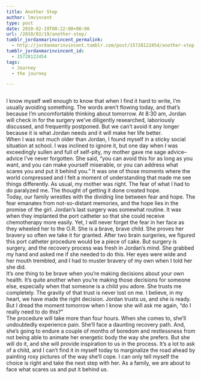 ```yaml
---
title: Another Step
author: lmvincent
type: post
date: 2010-02-19T00:22:00+00:00
url: /2010/02/19/another-step/
tumblr_jordanmarinvincent_permalink:
  - http://jordanmarinvincent.tumblr.com/post/15728122454/another-step
tumblr_jordanmarinvincent_id:
  - 15728122454
tags:
  - Journey
  - the journey

---
```

<a href="http://www.flickr.com/photos/larryvincent/4357627193/" title="photo sharing" target="_blank" rel="noopener"><img src="http://farm3.static.flickr.com/2755/4357627193_386d9969ca_m.jpg" alt="" /></a>

I know myself well enough to know that when I find it hard to write, I&rsquo;m usually avoiding something. The words aren&rsquo;t flowing today, and that&rsquo;s because I&rsquo;m uncomfortable thinking about tomorrow. At 8:30 am, Jordan will check in for the surgery we&rsquo;ve diligently researched, laboriously discussed, and frequently postponed. But we can&rsquo;t avoid it any longer because it is what Jordan needs and it will make her life better.  
When I was not much older than Jordan, I found myself in a sticky social situation at school. I was inclined to ignore it, but one day when I was exceedingly sullen and full of self-pity, my mother gave me sage advice&ndash;advice I&rsquo;ve never forgotten. She said, &ldquo;you can avoid this for as long as you want, and you can make yourself miserable, or you can address what scares you and put it behind you.&rdquo; It was one of those moments where the world compressed and I felt a moment of understanding that made me see things differently. As usual, my mother was right. The fear of what I had to do paralyzed me. The thought of getting it done created hope.  
Today, our family wrestles with the dividing line between fear and hope. The fear emanates from not-so-distant memories, and the hope lies in the promise of the girl. Jordan&rsquo;s last surgery was somewhat routine. It was when they implanted the port catheter so that she could receive chemotherapy more easily. Yet, I will never forget the fear in her face as they wheeled her to the O.R. She is a brave, brave child. She proves her bravery so often we take it for granted. After two brain surgeries, we figured this port catheter procedure would be a piece of cake. But surgery is surgery, and the recovery process was fresh in Jordan&rsquo;s mind. She grabbed my hand and asked me if she needed to do this. Her eyes were wide and her mouth trembled, and I had to muster bravery of my own when I told her she did.  
It&rsquo;s one thing to be brave when you&rsquo;re making decisions about your own health. It&rsquo;s quite another when you&rsquo;re making those decisions for someone else, especially when that someone is a child you adore. She trusts me completely. The gravity of that trust is never lost on me. I believe, in my heart, we have made the right decision. Jordan trusts us, and she is ready. But I dread the moment tomorrow when I know she will ask me again, &ldquo;do I really need to do this?&rdquo;  
The procedure will take more than four hours. When she comes to, she&rsquo;ll undoubtedly experience pain. She&rsquo;ll face a daunting recovery path. And, she&rsquo;s going to endure a couple of months of boredom and restlessness from not being able to animate her energetic body the way she prefers. But she will do it, and she will provide inspiration to us in the process. It&rsquo;s a lot to ask of a child, and I can&rsquo;t find it in myself today to marginalize the road ahead by painting rosy pictures of the way she&rsquo;ll cope. I can only tell myself the choice is right and take the next step with her. As a family, we are about to face what scares us and put it behind us.

<div class="blogger-post-footer">
  <img loading="lazy" width="1" height="1" src="https://blogger.googleusercontent.com/tracker/9039099668816362935-4064584241744943659?l=jordansjourney2.blogspot.com" alt="" />
</div>